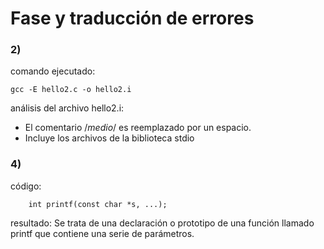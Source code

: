 # Fase y traducción de errores

### 2)
comando ejecutado:
```
gcc -E hello2.c -o hello2.i
```
análisis del archivo hello2.i:
* El comentario /*medio*/ es reemplazado por un espacio.
* Incluye los archivos de la biblioteca stdio

### 4)
código:
```
	int printf(const char *s, ...); 
```
resultado:  Se trata de una declaración o prototipo de una función llamado printf que contiene una serie de parámetros.

